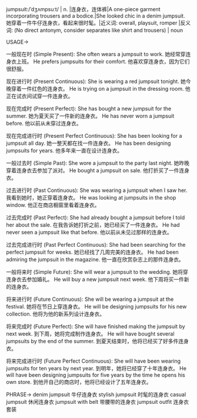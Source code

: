 jumpsuit:/ˈdʒʌmpsuːt/ | n. |连身衣，连体裤|A one-piece garment incorporating trousers and a bodice.|She looked chic in a denim jumpsuit. 她穿着一件牛仔连身衣，看起来很时髦。|近义词: overall, playsuit, romper |反义词: (No direct antonym, consider separates like shirt and trousers) | noun

USAGE->

一般现在时 (Simple Present):
She often wears a jumpsuit to work. 她经常穿连身衣上班。
He prefers jumpsuits for their comfort. 他喜欢穿连身衣，因为它们很舒服。

现在进行时 (Present Continuous):
She is wearing a red jumpsuit tonight. 她今晚穿着一件红色的连身衣。
He is trying on a jumpsuit in the dressing room. 他正在试衣间试穿一件连身衣。

现在完成时 (Present Perfect):
She has bought a new jumpsuit for the summer. 她为夏天买了一件新的连身衣。
He has never worn a jumpsuit before. 他以前从未穿过连身衣。

现在完成进行时 (Present Perfect Continuous):
She has been looking for a jumpsuit all day. 她一整天都在找一件连身衣。
He has been designing jumpsuits for years. 他多年来一直在设计连身衣。

一般过去时 (Simple Past):
She wore a jumpsuit to the party last night. 她昨晚穿着连身衣去参加了派对。
He bought a jumpsuit on sale. 他打折买了一件连身衣。

过去进行时 (Past Continuous):
She was wearing a jumpsuit when I saw her. 我看到她时，她正穿着连身衣。
He was looking at jumpsuits in the shop window. 他正在商店橱窗里看着连身衣。

过去完成时 (Past Perfect):
She had already bought a jumpsuit before I told her about the sale. 在我告诉她打折之前，她已经买了一件连身衣。
He had never seen a jumpsuit like that before. 他以前从未见过那样的连身衣。

过去完成进行时 (Past Perfect Continuous):
She had been searching for the perfect jumpsuit for weeks. 她已经找了几周完美的连身衣。
He had been admiring the jumpsuit in the magazine. 他一直在欣赏杂志上的那件连身衣。

一般将来时 (Simple Future):
She will wear a jumpsuit to the wedding. 她将穿连身衣去参加婚礼。
He will buy a new jumpsuit next week. 他下周将买一件新的连身衣。

将来进行时 (Future Continuous):
She will be wearing a jumpsuit at the festival. 她将在节日上穿连身衣。
He will be designing jumpsuits for his new collection. 他将为他的新系列设计连身衣。

将来完成时 (Future Perfect):
She will have finished making the jumpsuit by next week. 到下周，她将完成制作连身衣。
He will have bought several jumpsuits by the end of the summer. 到夏天结束时，他将已经买了好多件连身衣。

将来完成进行时 (Future Perfect Continuous):
She will have been wearing jumpsuits for ten years by next year. 到明年，她将已经穿了十年连身衣。
He will have been designing jumpsuits for five years by the time he opens his own store. 到他开自己的商店时，他将已经设计了五年连身衣。


PHRASE->
denim jumpsuit 牛仔连身衣
stylish jumpsuit 时髦的连身衣
casual jumpsuit 休闲连身衣
jumpsuit with belt  带腰带的连身衣
jumpsuit outfit  连身衣套装
